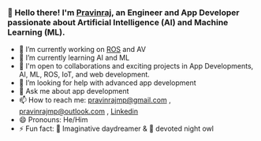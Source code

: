 ### 👋 Hello there! I'm [Pravinraj](https://github.com/pravinraj1), an Engineer and App Developer passionate about Artificial Intelligence (AI) and Machine Learning (ML).

- 🔭 I’m currently working on [ROS](https://github.com/pravinraj1/TNSDC_2024) and AV
- 🌱 I’m currently learning AI and ML
- 🤝 I'm open to collaborations and exciting projects in App Developments, AI, ML, ROS, IoT, and web development.
- 🤔 I’m looking for help with advanced app development
- 💬 Ask me about app development
- 📫 How to reach me: pravinrajmp@gmail.com , pravinrajmp@outlook.com , [Linkedin](https://www.linkedin.com/in/pravinraj1/)
- 😄 Pronouns: He/Him
- ⚡ Fun fact: 🌌 Imaginative daydreamer & 🦉 devoted night owl
